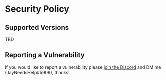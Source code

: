 # Security Policy

## Supported Versions

TBD

## Reporting a Vulnerability

If you would like to report a vulnerability please [join the Discord](https://discord.gg/wYnzYuU8ZQ) and DM me (JayNeedsHelp#5909), thanks!
